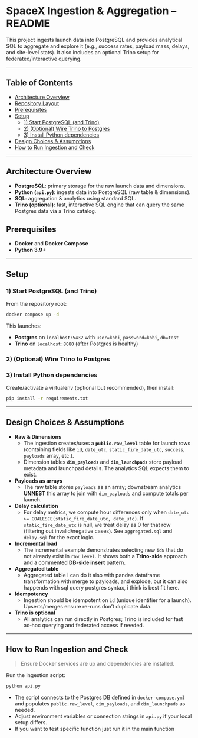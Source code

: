 
# SpaceX Ingestion & Aggregation – README

This project ingests launch data into PostgreSQL and provides analytical SQL to aggregate and explore it (e.g., success rates, payload mass, delays, and site-level stats). It also includes an optional Trino setup for federated/interactive querying.

---

## Table of Contents
- [Architecture Overview](#architecture-overview)
- [Repository Layout](#repository-layout)
- [Prerequisites](#prerequisites)
- [Setup](#setup)
  - [1) Start PostgreSQL (and Trino)](#1-start-postgresql-and-trino)
  - [2) (Optional) Wire Trino to Postgres](#2-optional-wire-trino-to-postgres)
  - [3) Install Python dependencies](#3-install-python-dependencies)
- [Design Choices & Assumptions](#design-choices--assumptions)
- [How to Run Ingestion and Check](#how-to-run-ingestion)

---

## Architecture Overview

- **PostgreSQL**: primary storage for the raw launch data and dimensions.
- **Python (`api.py`)**: ingests data into PostgreSQL (raw table & dimensions).
- **SQL**: aggregation & analytics using standard SQL.
- **Trino (optional)**: fast, interactive SQL engine that can query the same Postgres data via a Trino catalog.



## Prerequisites

- **Docker** and **Docker Compose**
- **Python 3.9+** 

---

## Setup

### 1) Start PostgreSQL (and Trino)

From the repository root:

```bash
docker compose up -d
```

This launches:
- **Postgres** on `localhost:5432` with `user=kobi`, `password=kobi`, `db=test`
- **Trino** on `localhost:8080` (after Postgres is healthy)

### 2) (Optional) Wire Trino to Postgres


### 3) Install Python dependencies

Create/activate a virtualenv (optional but recommended), then install:

```bash
pip install -r requirements.txt
```

---

## Design Choices & Assumptions

- **Raw & Dimensions**  
  - The ingestion creates/uses a **`public.raw_level`** table for launch rows (containing fields like `id`, `date_utc`, `static_fire_date_utc`, `success`, `payloads` array, etc.).  
  - Dimension tables **`dim_payloads`** and **`dim_launchpads`** store payload metadata and launchpad details. The analytics SQL expects them to exist.
- **Payloads as arrays**  
  - The raw table stores `payloads` as an array; downstream analytics **UNNEST** this array to join with `dim_payloads` and compute totals per launch.
- **Delay calculation**  
  - For delay metrics, we compute hour differences only when `date_utc >= COALESCE(static_fire_date_utc, date_utc)`. If `static_fire_date_utc` is null, we treat delay as 0 for that row (filtering out invalid/negative cases). See `aggregated.sql` and `delay.sql` for the exact logic.
- **Incremental load**  
  - The incremental example demonstrates selecting new `id`s that do not already exist in `raw_level`. It shows both a **Trino-side** approach and a commented **DB-side insert** pattern.
- **Aggregated table**  
  - Aggregated table I can do it also with pandas dataframe transformation with merge to payloads, and explode, but it can also happends with sql query postgres syntax, i think is best fit here.
- **Idempotency**  
  - Ingestion should be idempotent on `id` (unique identifier for a launch). Upserts/merges ensure re-runs don’t duplicate data.
- **Trino is optional**  
  - All analytics can run directly in Postgres; Trino is included for fast ad‑hoc querying and federated access if needed.

---

## How to Run Ingestion and Check

> Ensure Docker services are up and dependencies are installed.

Run the ingestion script:

```bash
python api.py
```

- The script connects to the Postgres DB defined in `docker-compose.yml` and populates `public.raw_level`, `dim_payloads`, and `dim_launchpads` as needed.
- Adjust environment variables or connection strings in `api.py` if your local setup differs.
- If you want to test specific function just run it in the main function